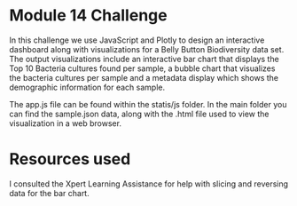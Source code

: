 # Module 14 Challenge

In this challenge we use JavaScript and Plotly to design an interactive dashboard along with visualizations for a Belly Button Biodiversity data set. The output visualizations include an interactive bar chart that displays the Top 10 Bacteria cultures found per sample, a bubble chart that visualizes the bacteria cultures per sample and a metadata display which shows the demographic information for each sample.

The app.js file can be found within the statis/js folder. In the main folder you can find the sample.json data, along with the .html file used to view the visualization in a web browser. 

# Resources used

I consulted the Xpert Learning Assistance for help with slicing and reversing data for the bar chart.

